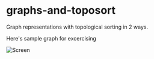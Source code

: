 # graphs-and-toposort
Graph representations with topological sorting in 2 ways.

Here's sample graph for excercising

![Screen](https://github.com/Haradd/graphs-and-toposort/blob/master/Directed_acyclic_graph.png)
